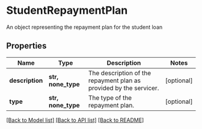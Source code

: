 # StudentRepaymentPlan

An object representing the repayment plan for the student loan
## Properties
Name | Type | Description | Notes
------------ | ------------- | ------------- | -------------
**description** | **str, none_type** | The description of the repayment plan as provided by the servicer. | [optional] 
**type** | **str, none_type** | The type of the repayment plan. | [optional] 

[[Back to Model list]](../README.md#documentation-for-models) [[Back to API list]](../README.md#documentation-for-api-endpoints) [[Back to README]](../README.md)


